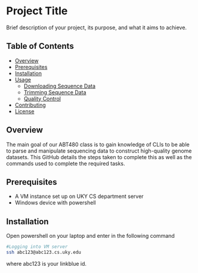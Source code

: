 # Project Title

Brief description of your project, its purpose, and what it aims to achieve.

## Table of Contents

- [Overview](#overview)
- [Prerequisites](#prerequisites)
- [Installation](#installation)
- [Usage](#usage)
  - [Downloading Sequence Data](#downloading-sequence-data)
  - [Trimming Sequence Data](#trimming-sequence-data)
  - [Quality Control](#quality-control)
- [Contributing](#contributing)
- [License](#license)

## Overview

The main goal of our ABT480 class is to gain knowledge of CLIs to be able to parse and manipulate sequencing data to construct high-quality genome datasets. This GitHub details the steps taken to complete this as well as the commands used to complete the required tasks.

## Prerequisites

- A VM instance set up on UKY CS department server
- Windows device with powershell

## Installation

Open powershell on your laptop and enter in the following command

```bash
#Logging into VM server
ssh abc123@abc123.cs.uky.edu
```

where abc123 is your linkblue id.
